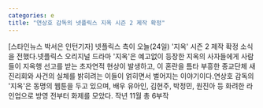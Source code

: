 ```yaml
---
categories: e
title: "연상호 감독의 넷플릭스 지옥 시즌 2 제작 확정"
---
```

[스타인뉴스 박서은 인턴기자] 넷플릭스 측이 오늘(24일) &#39;지옥&#39; 시즌 2 제작 확정 소식을 전했다.넷플릭스 오리지널 드라마 &#39;지옥&#39;은 예고없이 등장한 지옥의 사자들에게 사람들이 지옥행 선고를 받는 초자연적 현상이 발생하고, 이 혼란을 틈타 부흥한 종교단체 새진리회와 사건의 실체를 밝히려는 이들이 얽히면서 벌어지는 이야기이다.연상호 감독의 &#39;지옥&#39;은 동명의 웹툰을 두고 있으며, 배우 유아인, 김현주, 박정민, 원진아 등 화려한 라인업으로 방영 전부터 화제를 모았다. 작년 11월 총 6부작